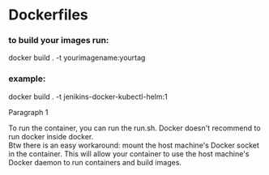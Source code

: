 # Dockerfiles

### to build your images run:
docker build . -t yourimagename:yourtag

### example:
docker build . -t jenikins-docker-kubectl-helm:1

Paragraph 1

To run the container, you can run the run.sh. Docker doesn't recommend to run docker inside docker.  
Btw there is an easy workaround: mount the host machine's Docker socket in the container. This will allow your container to use the host machine's Docker daemon to run containers and build images.
